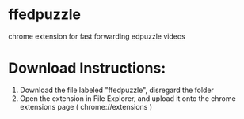 # ffedpuzzle
chrome extension for fast forwarding edpuzzle videos

# Download Instructions:
1. Download the file labeled "ffedpuzzle", disregard the folder
2. Open the extension in File Explorer, and upload it onto the chrome extensions page ( chrome://extensions )
